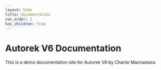 ```yaml
---
layout: home
title: documentation
nav_order: 1
has_children: true
---
```


# Autorek V6 Documentation

This is a demo documentation site for Autorek V6 by Charlie Macnamara.